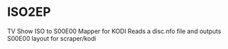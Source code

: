 # ISO2EP
TV Show ISO to S00E00 Mapper for KODI
Reads a disc.nfo file and outputs S00E00 layout for scraper/kodi
